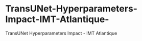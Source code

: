 # TransUNet-Hyperparameters-Impact-IMT-Atlantique-
TransUNet Hyperparameters Impact - IMT Atlantique 
